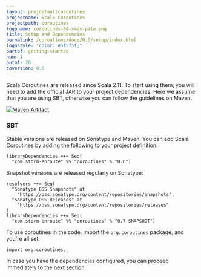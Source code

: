 ```yaml
---
layout: projdefaultcoroutines
projectname: Scala Coroutines
projectpath: coroutines
logoname: coroutines-64-xmas-pale.png
title: Setup and Dependencies
permalink: /coroutines/docs/0.6/setup/index.html
logostyle: "color: #5f5f5f;"
partof: getting-started
num: 1
outof: 20
coversion: 0.6
---
```



Scala Coroutines are released since Scala 2.11.
To start using them,
you will need to add the official JAR to your project dependencies.
Here we assume that you are using SBT,
otherwise you can follow the guidelines on Maven.

[![Maven Artifact](https://img.shields.io/maven-central/v/com.storm-enroute/coroutines_2.11.svg)](http://mvnrepository.com/artifact/com.storm-enroute/coroutines_2.11)


### SBT

Stable versions are released on Sonatype and Maven.
You can add Scala Coroutines by adding the following to your project definition:

    libraryDependencies ++= Seq(
      "com.storm-enroute" %% "coroutines" % "0.6")

Snapshot versions are released regularly on Sonatype:

    resolvers ++= Seq(
      "Sonatype OSS Snapshots" at
        "https://oss.sonatype.org/content/repositories/snapshots",
      "Sonatype OSS Releases" at
        "https://oss.sonatype.org/content/repositories/releases"
    )
    libraryDependencies ++= Seq(
      "com.storm-enroute" %% "coroutines" % "0.7-SNAPSHOT")

To use coroutines in the code, import the `org.coroutines` package,
and you're all set:

    import org.coroutines._

In case you have the dependencies configured,
you can proceed immediately to the [next section](../101/).
